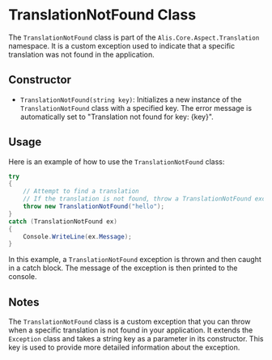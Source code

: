 # TranslationNotFound Class

The `TranslationNotFound` class is part of the `Alis.Core.Aspect.Translation` namespace. It is a custom exception used to indicate that a specific translation was not found in the application.

## Constructor

- `TranslationNotFound(string key)`: Initializes a new instance of the `TranslationNotFound` class with a specified key. The error message is automatically set to "Translation not found for key: {key}".

## Usage

Here is an example of how to use the `TranslationNotFound` class:

```csharp
try
{
    // Attempt to find a translation
    // If the translation is not found, throw a TranslationNotFound exception
    throw new TranslationNotFound("hello");
}
catch (TranslationNotFound ex)
{
    Console.WriteLine(ex.Message);
}
```

In this example, a `TranslationNotFound` exception is thrown and then caught in a catch block. The message of the exception is then printed to the console.

## Notes

The `TranslationNotFound` class is a custom exception that you can throw when a specific translation is not found in your application. It extends the `Exception` class and takes a string key as a parameter in its constructor. This key is used to provide more detailed information about the exception.